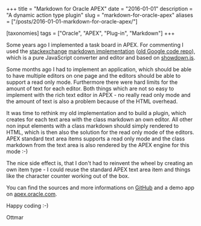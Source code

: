 +++
title = "Markdown for Oracle APEX"
date = "2016-01-01"
description = "A dynamic action type plugin"
slug = "markdown-for-oracle-apex"
aliases = ["/posts/2016-01-01-markdown-for-oracle-apex/"]

[taxonomies]
tags = ["Oracle", "APEX", "Plug-in", "Markdown"]
+++

Some years ago I implemented a task board in APEX. For commenting I used the [stackexchange](https://stackexchange.github.io) [markdown implementation](https://github.com/balpha/pagedown) ([old Google code repo](https://code.google.com/archive/p/pagedown/)), which is a pure JavaScript converter and editor and based on [showdown.js](https://github.com/showdownjs/showdown).

Some months ago I had to implement an application, which should be able to have multiple editors on one page and the editors should be able to support a read only mode. Furthermore there were hard limits for the amount of text for each editor. Both things which are not so easy to implement with the rich text editor in APEX - no really read only mode and the amount of text is also a problem because of the HTML overhead.

It was time to rethink my old implementation and to build a plugin, which creates for each text area with the class markdown an own editor. All other non input elements with a class markdown should simply rendered to HTML, which is then also the solution for the read only mode of the editors. APEX standard text area items supports a read only mode and the class markdown from the text area is also rendered by the APEX engine for this mode :-)

The nice side effect is, that I don't had to reinvent the wheel by creating an own item type - I could reuse the standard APEX text area item and things like the character counter working out of the box.

You can find the sources and more informations on [GitHub](https://github.com/ogobrecht/markdown-apex-plugin) and a demo app on [apex.oracle.com](https://apex.oracle.com/pls/apex/f?p=66154).

Happy coding :-)

Ottmar
